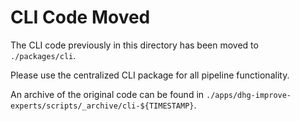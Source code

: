 # CLI Code Moved

The CLI code previously in this directory has been moved to `./packages/cli`.

Please use the centralized CLI package for all pipeline functionality.

An archive of the original code can be found in `./apps/dhg-improve-experts/scripts/_archive/cli-${TIMESTAMP}`.
